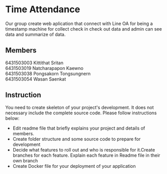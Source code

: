 # Time Attendance
Our group create web aplication that connect with Line OA for being a timestamp machine for collect check in check out data and admin can see data and summarize of data.
## Members
6431503003 Kittithat Sritan <br />
6431503019 Natcharapapon Kaewno <br />
6431503038 Pongsakorn Tongsungnern <br />
6431503054 Wasan Saenkat <br />

## Instruction
You need to create skeleton of your project's development. It does not necessary include the complete source code. Please follow instructions below:
- Edit readme file that briefly explains your project and details of members.​ 
- Create folder structure and some source code to prepare for development
- Decide what features to roll out and who is responsible for it.​ Create branches for each feature. Explain each feature in Readme file in their own branch​ 
- Create Docker file for your deployment of your application 
